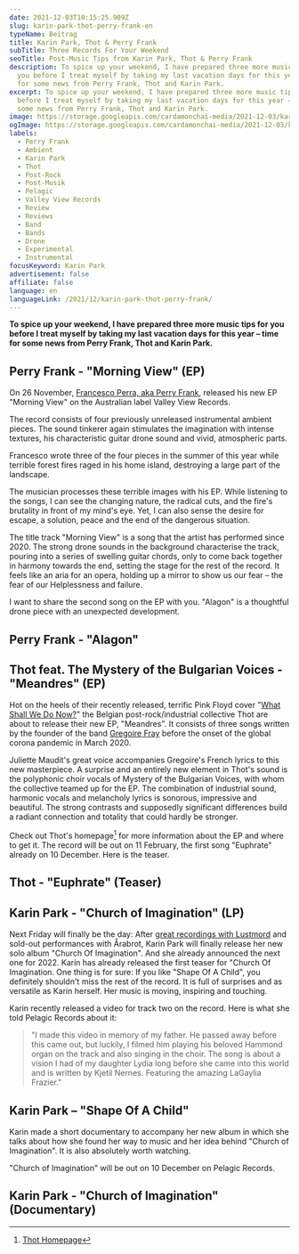 ```yaml
---
date: 2021-12-03T10:15:25.909Z
slug: karin-park-thot-perry-frank-en
typeName: Beitrag
title: Karin Park, Thot & Perry Frank
subTitle: Three Records For Your Weekend
seoTitle: Post-Music Tips from Karin Park, Thot & Perry Frank
description: To spice up your weekend, I have prepared three more music tips for
  you before I treat myself by taking my last vacation days for this year – time
  for some news from Perry Frank, Thot and Karin Park.
excerpt: To spice up your weekend, I have prepared three more music tips for you
  before I treat myself by taking my last vacation days for this year – time for
  some news from Perry Frank, Thot and Karin Park.
image: https://storage.googleapis.com/cardamonchai-media/2021-12-03/karin-park-thot-perry-frank-jpg-imagine-181818_494b4a_1024_768/640.webp
ogImage: https://storage.googleapis.com/cardamonchai-media/2021-12-03/karin-park-thot-perry-frank-fb-png-imagine-181818_505252_1200_628/640.webp
labels:
  - Perry Frank
  - Ambient
  - Karin Park
  - Thot
  - Post-Rock
  - Post-Musik
  - Pelagic
  - Valley View Records
  - Review
  - Reviews
  - Band
  - Bands
  - Drone
  - Experimental
  - Instrumental
focusKeyword: Karin Park
advertisement: false
affiliate: false
language: en
languageLink: /2021/12/karin-park-thot-perry-frank/
---
```

**To spice up your weekend, I have prepared three more music tips for you before I treat myself by taking my last vacation days for this year – time for some news from Perry Frank, Thot and Karin Park.**

## Perry Frank - "Morning View" (EP)

On 26 November, [Francesco Perra, aka Perry Frank](/2020/11/perry-frank-interview-en), released his new EP "Morning View" on the Australian label Valley View Records.

The record consists of four previously unreleased instrumental ambient pieces. The sound tinkerer again stimulates the imagination with intense textures, his characteristic guitar drone sound and vivid, atmospheric parts.

Francesco wrote three of the four pieces in the summer of this year while terrible forest fires raged in his home island, destroying a large part of the landscape.

The musician processes these terrible images with his EP. While listening to the songs, I can see the changing nature, the radical cuts, and the fire's brutality in front of my mind's eye. Yet, I can also sense the desire for escape, a solution, peace and the end of the dangerous situation.

The title track "Morning View" is a song that the artist has performed since 2020. The strong drone sounds in the background characterise the track, pouring into a series of swelling guitar chords, only to come back together in harmony towards the end, setting the stage for the rest of the record. It feels like an aria for an opera, holding up a mirror to show us our fear – the fear of our Helplessness and failure.

I want to share the second song on the EP with you. "Alagon" is a thoughtful drone piece with an unexpected development.

## Perry Frank - "Alagon"

<YouTube id="gOPgbCdnUUM" />

## Thot feat. The Mystery of the Bulgarian Voices - "Meandres" (EP)

Hot on the heels of their recently released, terrific Pink Floyd cover "[What Shall We Do Now?](/2021/10/thot-what-shall-we-do-now-en/)" the Belgian post-rock/industrial collective Thot are about to release their new EP, "Meandres". It consists of three songs written by the founder of the band [Gregoire Fray](/2021/04/thot-interview-en) before the onset of the global corona pandemic in March 2020.

Juliette Maudit's great voice accompanies Gregoire's French lyrics to this new masterpiece. A surprise and an entirely new element in Thot's sound is the polyphonic choir vocals of Mystery of the Bulgarian Voices, with whom the collective teamed up for the EP. The combination of industrial sound, harmonic vocals and melancholy lyrics is sonorous, impressive and beautiful. The strong contrasts and supposedly significant differences build a radiant connection and totality that could hardly be stronger.

Check out Thot's homepage[^1] for more information about the EP and where to get it. The record will be out on 11 February, the first song "Euphrate" already on 10 December. Here is the teaser.

## Thot - "Euphrate" (Teaser)

<YouTube id="eAGM5P5XR-c&t=1s" />

## Karin Park - "Church of Imagination" (LP)

Next Friday will finally be the day: After [great recordings with Lustmord](/2021/05/karin-park-lustmord-alter-en/) and sold-out performances with Årabrot, Karin Park will finally release her new solo album "Church Of Imagination". And she already announced the next one for 2022. Karin has already released the first teaser for "Church Of Imagination. One thing is for sure: If you like "Shape Of A Child", you definitely shouldn't miss the rest of the record. It is full of surprises and as versatile as Karin herself. Her music is moving, inspiring and touching.

Karin recently released a video for track two on the record. Here is what she told Pelagic Records about it:

> "I made this video in memory of my father. He passed away before this came out, but luckily, I filmed him playing his beloved Hammond organ on the track and also singing in the choir. The song is about a vision I had of my daughter Lydia long before she came into this world and is written by Kjetil Nernes. Featuring the amazing LaGaylia Frazier."

## Karin Park – "Shape Of A Child"

<YouTube id="F1DD_oMvbdg" />

Karin made a short documentary to accompany her new album in which she talks about how she found her way to music and her idea behind "Church of Imagination". It is also absolutely worth watching.

"Church of Imagination" will be out on 10 December on Pelagic Records.

## Karin Park - "Church of Imagination" (Documentary)

<YouTube id="lvhvZndNacw&t=2s" />

[^1]: [Thot Homepage](https://thotweb.net/meandres/)